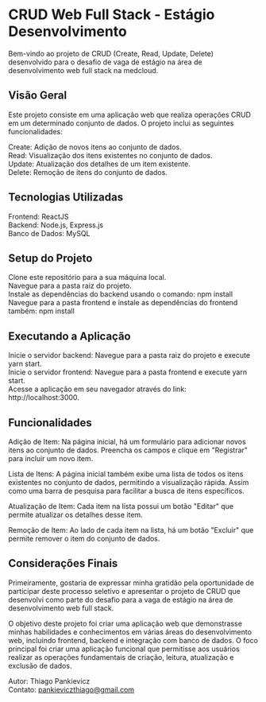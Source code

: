 # CRUD Web Full Stack - Estágio Desenvolvimento

Bem-vindo ao projeto de CRUD (Create, Read, Update, Delete) desenvolvido para o desafio de vaga de estágio na área de desenvolvimento web full stack na medcloud. 

## Visão Geral

Este projeto consiste em uma aplicação web que realiza operações CRUD em um determinado conjunto de dados. O projeto inclui as seguintes funcionalidades:<br />

Create: Adição de novos itens ao conjunto de dados.<br />
Read: Visualização dos itens existentes no conjunto de dados.<br />
Update: Atualização dos detalhes de um item existente.<br />
Delete: Remoção de itens do conjunto de dados.<br />

## Tecnologias Utilizadas

Frontend: ReactJS<br />
Backend: Node.js, Express.js<br />
Banco de Dados: MySQL<br />


## Setup do Projeto

Clone este repositório para a sua máquina local.<br />
Navegue para a pasta raiz do projeto.<br />
Instale as dependências do backend usando o comando: npm install<br />
Navegue para a pasta frontend e instale as dependências do frontend também: npm install<br />

## Executando a Aplicação

Inicie o servidor backend: Navegue para a pasta raiz do projeto e execute yarn start.<br />
Inicie o servidor frontend: Navegue para a pasta frontend e execute yarn start.<br />
Acesse a aplicação em seu navegador através do link: http://localhost:3000.<br />

## Funcionalidades

Adição de Item: Na página inicial, há um formulário para adicionar novos itens ao conjunto de dados. Preencha os campos e clique em "Registrar" para incluir um novo item.

Lista de Itens: A página inicial também exibe uma lista de todos os itens existentes no conjunto de dados, permitindo a visualização rápida. Assim como uma barra de pesquisa para facilitar a busca de itens específicos.

Atualização de Item: Cada item na lista possui um botão "Editar" que permite atualizar os detalhes desse item.

Remoção de Item: Ao lado de cada item na lista, há um botão "Excluir" que permite remover o item do conjunto de dados.

## Considerações Finais

Primeiramente, gostaria de expressar minha gratidão pela oportunidade de participar deste processo seletivo e apresentar o projeto de CRUD que desenvolvi como parte do desafio para a vaga de estágio na área de desenvolvimento web full stack.

O objetivo deste projeto foi criar uma aplicação web que demonstrasse minhas habilidades e conhecimentos em várias áreas do desenvolvimento web, incluindo frontend, backend e integração com banco de dados. O foco principal foi criar uma aplicação funcional que permitisse aos usuários realizar as operações fundamentais de criação, leitura, atualização e exclusão de dados.

Autor: Thiago Pankievicz<br />
Contato: pankieviczthiago@gmail.com
